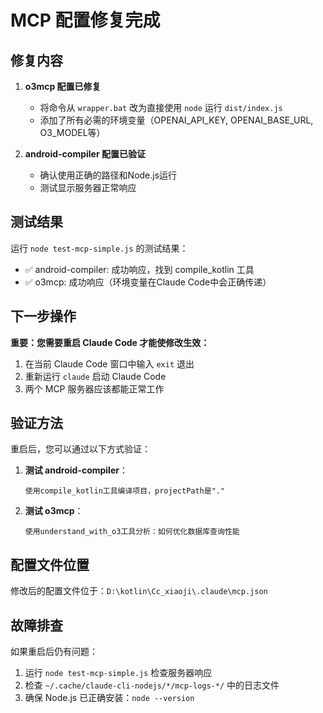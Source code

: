 # MCP 配置修复完成

## 修复内容

1. **o3mcp 配置已修复**
   - 将命令从 `wrapper.bat` 改为直接使用 `node` 运行 `dist/index.js`
   - 添加了所有必需的环境变量（OPENAI_API_KEY, OPENAI_BASE_URL, O3_MODEL等）

2. **android-compiler 配置已验证**
   - 确认使用正确的路径和Node.js运行
   - 测试显示服务器正常响应

## 测试结果

运行 `node test-mcp-simple.js` 的测试结果：
- ✅ android-compiler: 成功响应，找到 compile_kotlin 工具
- ✅ o3mcp: 成功响应（环境变量在Claude Code中会正确传递）

## 下一步操作

**重要：您需要重启 Claude Code 才能使修改生效：**

1. 在当前 Claude Code 窗口中输入 `exit` 退出
2. 重新运行 `claude` 启动 Claude Code
3. 两个 MCP 服务器应该都能正常工作

## 验证方法

重启后，您可以通过以下方式验证：

1. **测试 android-compiler**：
   ```
   使用compile_kotlin工具编译项目，projectPath是"."
   ```

2. **测试 o3mcp**：
   ```
   使用understand_with_o3工具分析：如何优化数据库查询性能
   ```

## 配置文件位置

修改后的配置文件位于：`D:\kotlin\Cc_xiaoji\.claude\mcp.json`

## 故障排查

如果重启后仍有问题：
1. 运行 `node test-mcp-simple.js` 检查服务器响应
2. 检查 `~/.cache/claude-cli-nodejs/*/mcp-logs-*/` 中的日志文件
3. 确保 Node.js 已正确安装：`node --version`